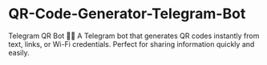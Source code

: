 # QR-Code-Generator-Telegram-Bot
Telegram QR Bot 🤖📱  A Telegram bot that generates QR codes instantly from text, links, or Wi-Fi credentials. Perfect for sharing information quickly and easily.
